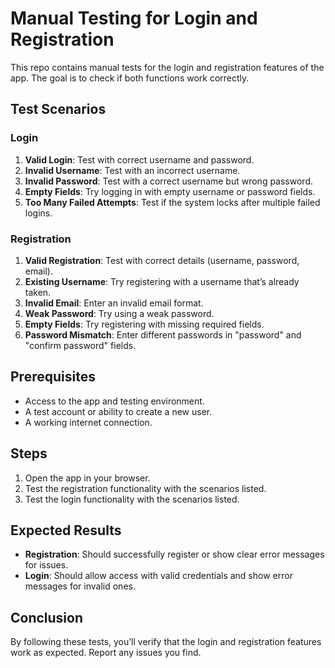 # Manual Testing for Login and Registration

This repo contains manual tests for the login and registration features of the app. The goal is to check if both functions work correctly.

## Test Scenarios

### Login
1. **Valid Login**: Test with correct username and password.
2. **Invalid Username**: Test with an incorrect username.
3. **Invalid Password**: Test with a correct username but wrong password.
4. **Empty Fields**: Try logging in with empty username or password fields.
5. **Too Many Failed Attempts**: Test if the system locks after multiple failed logins.

### Registration
1. **Valid Registration**: Test with correct details (username, password, email).
2. **Existing Username**: Try registering with a username that’s already taken.
3. **Invalid Email**: Enter an invalid email format.
4. **Weak Password**: Try using a weak password.
5. **Empty Fields**: Try registering with missing required fields.
6. **Password Mismatch**: Enter different passwords in "password" and "confirm password" fields.

## Prerequisites
- Access to the app and testing environment.
- A test account or ability to create a new user.
- A working internet connection.

## Steps
1. Open the app in your browser.
2. Test the registration functionality with the scenarios listed.
3. Test the login functionality with the scenarios listed.

## Expected Results
- **Registration**: Should successfully register or show clear error messages for issues.
- **Login**: Should allow access with valid credentials and show error messages for invalid ones.

## Conclusion
By following these tests, you’ll verify that the login and registration features work as expected. Report any issues you find.

